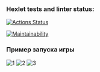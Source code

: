 ### Hexlet tests and linter status:
[![Actions Status](https://github.com/smyslovsv/java-project-61/workflows/hexlet-check/badge.svg)](https://github.com/smyslovsv/java-project-61/actions)

[![Maintainability](https://api.codeclimate.com/v1/badges/d2eb1784185eef414d38/maintainability)](https://codeclimate.com/github/smyslovsv/java-project-61/maintainability)

### Пример запуска игры
![1](https://github.com/smyslovsv/java-project-61/assets/65950515/4b0ed3ef-2290-438b-ba8b-a9235f56baf2)
![2](https://github.com/smyslovsv/java-project-61/assets/65950515/a0d88a12-8be6-4d10-8bfc-375223491b5d)
![3](https://github.com/smyslovsv/java-project-61/assets/65950515/1a4b0b32-d8c0-4e9d-bb8a-0917809e1368)
